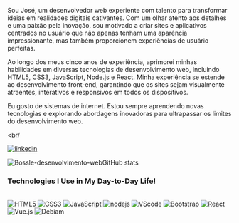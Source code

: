 
<p>Sou José, um desenvolvedor web experiente com talento para transformar ideias em realidades digitais cativantes. Com um olhar atento aos detalhes e uma paixão pela inovação, sou motivado a criar sites e aplicativos centrados no usuário que não apenas tenham uma aparência impressionante, mas também proporcionem experiências de usuário perfeitas.

Ao longo dos meus cinco anos de experiência, aprimorei minhas habilidades em diversas tecnologias de desenvolvimento web, incluindo HTML5, CSS3, JavaScript, Node.js e React. Minha experiência se estende ao desenvolvimento front-end, garantindo que os sites sejam visualmente atraentes, interativos e responsivos em todos os dispositivos.

Eu gosto de sistemas de internet. Estou sempre aprendendo novas tecnologias e explorando abordagens inovadoras para ultrapassar os limites do desenvolvimento web.</p><br/



[![linkedin](https://img.shields.io/badge/LinkedIn-0077B5?style=for-the-badge&logo=linkedin&logoColor=white)](https://www.linkedin.com/in/jos%C3%A9-bossle-9bb19a237/style:target="_blank"/ )



![Bossle-desenvolvimento-webGitHub stats](https://github-readme-stats.vercel.app/api?username=Bossle-desenvolvimento-web&show_icons=true&theme=dracula)




### Technologies I Use in My Day-to-Day Life!
<div style="display: inline_block"><br/>
<img  alt="HTML5" src="https://img.shields.io/badge/HTML5-E34F26?style=for-the-badge&logo=html5&logoColor=white">
<img alt="CSS3" src="https://img.shields.io/badge/CSS3-1572B6?style=for-the-badge&logo=css3&logoColor=white">
<img alt="JavaScript" src="https://img.shields.io/badge/JavaScript-323330?style=for-the-badge&logo=javascript&logoColor=F7DF1E">
<img alt="nodejs" src="https://img.shields.io/badge/Node.js-43853D?style=for-the-badge&logo=node.js&logoColor=white">
<img alt="VScode" src="https://img.shields.io/badge/Made%20for-VSCode-1f425f.svg">
<img alt="Bootstrap" src="https://img.shields.io/badge/Bootstrap-563D7C?style=for-the-badge&logo=bootstrap&logoColor=white">
<img alt="React" src="https://img.shields.io/badge/React-20232A?style=for-the-badge&logo=react&logoColor=61DAFB"> 
<img alt="Vue.js" src="">  <img alt="Debiam" src="https://img.shields.io/badge/Linux_Mint-87CF3E?style=for-the-badge&logo=linux-mint&logoColor=white">






</div>





</div>

  </div>


